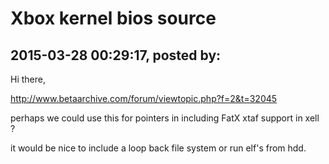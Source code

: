 # Xbox kernel bios source

## 2015-03-28 00:29:17, posted by: <Unknown User>

Hi there,  
   
 http://www.betaarchive.com/forum/viewtopic.php?f=2&t=32045  
   
 perhaps we could use this for pointers in including FatX xtaf support in xell ?  
   
 it would be nice to include a loop back file system or run elf's from hdd.